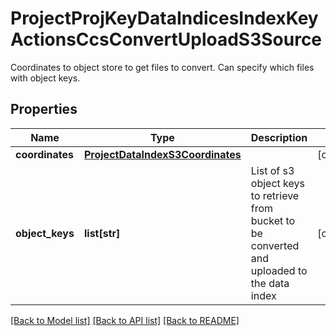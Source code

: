 # ProjectProjKeyDataIndicesIndexKeyActionsCcsConvertUploadS3Source

Coordinates to object store to get files to convert. Can specify which files with object keys.
## Properties
Name | Type | Description | Notes
------------ | ------------- | ------------- | -------------
**coordinates** | [**ProjectDataIndexS3Coordinates**](ProjectDataIndexS3Coordinates.md) |  | [optional] 
**object_keys** | **list[str]** | List of s3 object keys to retrieve from bucket to be converted and uploaded to the data index | [optional] 

[[Back to Model list]](../README.md#documentation-for-models) [[Back to API list]](../README.md#documentation-for-api-endpoints) [[Back to README]](../README.md)



